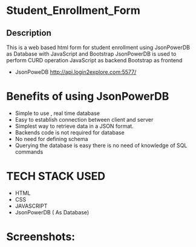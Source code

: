 # Student_Enrollment_Form
## Description 
This is a web based html form for student enrollment using JsonPowerDB as Database with JavaScript and Bootstrap
JsonPowerDB is used to perform CURD operation 
JavaScript as backend
Bootstrap as frontend

* JsonPoweDB http://api.login2explore.com:5577/

# Benefits of using JsonPowerDB
* Simple to use , real time database
* Easy to establish connection between client and server
* Simplest way to retrieve data in a JSON format.
* Backends code is not required for database 
* No need for defining schema 
* Querying the database is easy there is no need  of knowledge of SQL commands

# TECH STACK USED
* HTML
* CSS
* JAVASCRIPT 
* JsonPowerDB ( As Database)

# Screenshots:
